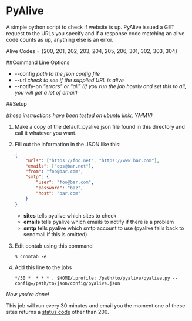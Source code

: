 PyAlive
=====

A simple python script to check if website is up.  PyAlive issued a GET request to the URLs you specify and if a response code matching an alive code counts as up, anything else is an error.

Alive Codes = {200, 201, 202, 203, 204, 205, 206, 301, 302, 303, 304}

##Command Line Options

* --config *path to the json config file*
* --url *check to see if the supplied URL is alive*
* --notify-on *"errors" or "all" (if you run the job hourly and set this to all, you will get a lot of email)*

##Setup

*(these instructions have been tested on ubuntu linix, YMMV)*

1. Make a copy of the default_pyalive.json file found in this directory and call it whatever you want.
2. Fill out the information in the JSON like this:
    ```JSON
    {
        "urls": ["https://foo.net", "https://www.bar.com"],
        "emails": ["ops@bar.net"],
        "from": "foo@bar.com",
        "smtp": {
            "user": "foo@bar.com",
            "password": "baz",
            "host": "bar.com"
        }
    }
    ```
    - **sites** tells pyalive which sites to check
    - **emails** tells pyalive which emails to notify if there is a problem
    - **smtp** tells pyalive which smtp account to use (pyalive falls back to sendmail if this is omitted)

3. Edit contab using this command
    ```Shell
    $ crontab -e
    ```

4. Add this line to the jobs
    ```Shell
    */30 *  * * * . $HOME/.profile; /path/to/pyalive/pyalive.py --config=/path/to/json/config/pyalive.json
    ```

*Now you're done!*

This job will run every 30 minutes and email you the moment one of these sites returns a [status code][1]
other than 200.

[1]: http://en.wikipedia.org/wiki/List_of_HTTP_status_codes "HTTP Status Codes"